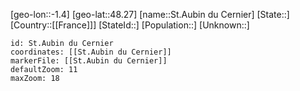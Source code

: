 ﻿---
location: [48.27,-1.4]
mapzoom: [7,12] 
mapmarker: city 
type: City
tags:
- geo/City


SpocWebEntityId: 34441
isDeleted: false
confidential: public

---
[geo-lon::-1.4]
[geo-lat::48.27]
[name::St.Aubin du Cernier]
[State::]
[Country::[[France]]]
[StateId::]
[Population::]
[Unknown::]


```leaflet
id: St.Aubin du Cernier
coordinates: [[St.Aubin du Cernier]]
markerFile: [[St.Aubin du Cernier]]
defaultZoom: 11 
maxZoom: 18
```
